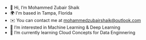 - 👋 Hi, I’m Mohammed Zubair Shaik
- 🌍  I'm based in Tampa, Florida
- ✉️  You can contact me at mohammedzubairshaik@outlook.com
- 👀 I’m interested in Machine Learning & Deep Learning 
- 🌱 I’m currently learning Cloud Concepts for Data Enginnering
<!---
mohammedzubairshaik20/mohammedzubairshaik20 is a ✨ special ✨ repository because its `README.md` (this file) appears on your GitHub profile.
You can click the Preview link to take a look at your changes.
--->
